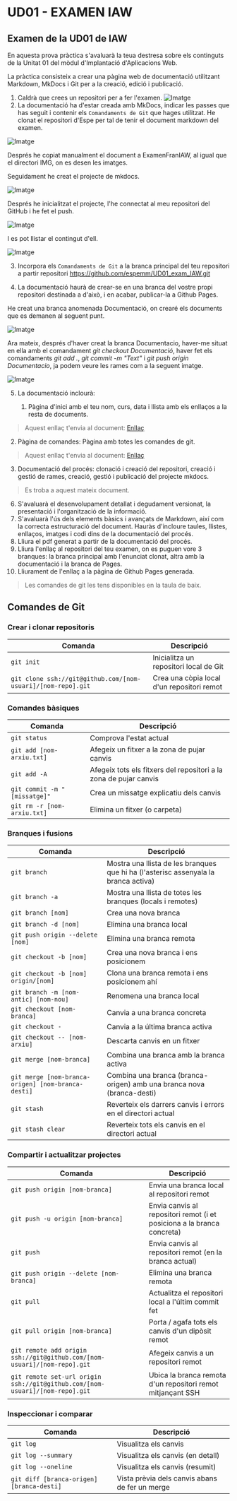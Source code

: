 # UD01 - EXAMEN IAW

## Examen de la UD01 de IAW

En aquesta prova pràctica s'avaluarà la teua destresa sobre els continguts de la Unitat 01 del mòdul d'Implantació d'Aplicacions Web. 

La pràctica consisteix a crear una pàgina web de documentació utilitzant Markdown, MkDocs i Git per a la creació, edició i publicació.

1. Caldrà que crees un repositori per a fer l'examen.
![Imatge](IMG/1.png)
2. La documentació ha d'estar creada amb MkDocs, indicar les passes que has seguit i contenir els `Comandaments de Git` que hages utilitzat. 
He clonat el repositori d'Espe per tal de tenir el document markdown del examen.

![Imatge](IMG/2.png)

Després he copiat manualment el document a ExamenFranIAW, al igual que el directori IMG, on es desen les imatges.

Seguidament he creat el projecte de mkdocs.

![Imatge](IMG/3.png)

Després he inicialitzat el projecte, l'he connectat al meu repositori del GitHub i he fet el push.

![Imatge](IMG/4.png)

I es pot llistar el contingut d'ell.

![Imatge](IMG/5.png)



3. Incorpora els `Comandaments de Git` a la branca principal del teu repositori a partir repositori https://github.com/espemm/UD01_exam_IAW.git

4. La documentació haurà de crear-se en una branca del vostre propi repositori destinada a d'això, i en acabar, publicar-la a Github Pages.

He creat una branca anomenada Documentació, on crearé els documents que es demanen al seguent punt.

![Imatge](IMG/6.png)

Ara mateix, després d'haver creat la branca Documentacio, haver-me situat en ella amb el comandament *git checkout Documentació*, haver fet els comandaments *git add .*, *git commit -m "Text"* i *git push origin Documentacio*, ja podem veure les rames com a la seguent imatge.

![Imatge](IMG/7.png)


5. La documentació inclourà:

   1. Pàgina d'inici amb el teu nom, curs, data i llista amb els enllaços a la resta de documents.

> Aquest enllaç t'envia al document: [Enllaç](index.md)

   2. Pàgina de comandes: Pàgina amb totes les comandes de git.
> Aquest enllaç t'envia al document: [Enllaç](comandes.md)

   3. Documentació del procés: clonació i creació del repositori, creació i gestió de rames, creació, gestió i publicació del projecte mkdocs.
> Es troba a aquest mateix document.

6. S'avaluarà el desenvolupament detallat i degudament versionat, la presentació i l'organització de la informació.
7. S'avaluarà l'ús dels elements bàsics i avançats de Markdown, així com la correcta estructuració del document. Hauràs d'incloure taules, llistes, enllaços, imatges i codi dins de la documentació del procés.
8.  Lliura el pdf generat a partir de la documentació del procés.
9. Lliura l'enllaç al repositori del teu examen, on es puguen vore 3 branques: la branca principal amb l'enunciat clonat, altra amb la documentació i la branca de Pages.
10. Lliurament de l'enllaç a la pàgina de Github Pages generada.

> Les comandes de git les tens disponibles en la taula de baix.

## Comandes de Git

### Crear i clonar repositoris

| Comanda                                   | Descripció                                                         |
| ----------------------------------------- | ------------------------------------------------------------------ |
| `git init`                                | Inicialitza un repositori local de Git                             |
| `git clone ssh://git@github.com/[nom-usuari]/[nom-repo].git` | Crea una còpia local d'un repositori remot      |

### Comandes bàsiques

| Comanda                                 | Descripció                                                        |
| --------------------------------------- | ----------------------------------------------------------------- |
| `git status`                            | Comprova l'estat actual                                           |
| `git add [nom-arxiu.txt]`               | Afegeix un fitxer a la zona de pujar canvis                       |
| `git add -A`                            | Afegeix tots els fitxers del repositori a la zona de pujar canvis |
| `git commit -m "[missatge]"`            | Crea un missatge explicatiu dels canvis                           |
| `git rm -r [nom-arxiu.txt]`             | Elimina un fitxer (o carpeta)                                     |

### Branques i fusions

| Comanda                   | Descripció                                                                                             |
| ------------------------- | ------------------------------------------------------------------------------------------------------ |
| `git branch`              | Mostra una llista de les branques que hi ha (l'asterisc assenyala la branca activa)                    |
| `git branch -a`           | Mostra una llista de totes les branques (locals i remotes)                                             |
| `git branch [nom]`        | Crea una nova branca                                                                                   |
| `git branch -d [nom]`     | Elimina una branca local                                                                               |
| `git push origin --delete [nom]`      | Elimina una branca remota                                                                  |
| `git checkout -b [nom]`               | Crea una nova branca i ens posicionem                                                      |
| `git checkout -b [nom] origin/[nom]`  | Clona una branca remota i ens posicionem ahí                                               |
| `git branch -m [nom-antic] [nom-nou]` | Renomena una branca local                                                                  |
| `git checkout [nom-branca]`           | Canvia a una branca concreta                                                               |
| `git checkout -`                      | Canvia a la última branca activa                                                           |
| `git checkout -- [nom-arxiu]`         | Descarta canvis en un fitxer                                                               |
| `git merge [nom-branca]`              | Combina una branca amb la branca activa                                                    |
| `git merge [nom-branca-origen] [nom-branca-desti]` | Combina una branca (branca-origen) amb una branca nova (branca-desti)         |
| `git stash`                           | Reverteix els darrers canvis i errors en el directori actual                               |
| `git stash clear`                     | Reverteix tots els canvis en el directori actual                                           |

### Compartir i actualitzar projectes

| Comanda                                       | Descripció                                                                     |
| --------------------------------------------- | ------------------------------------------------------------------------------ |
| `git push origin [nom-branca]`                | Envia una branca local al repositori remot                                     |
| `git push -u origin [nom-branca]`             | Envia canvis al repositori remot (i et posiciona a la branca concreta)         |
| `git push`                                    | Envia canvis al repositori remot (en la branca actual)                         |
| `git push origin --delete [nom-branca]`       | Elimina una branca remota                                                      |
| `git pull`                                    | Actualitza el repositori local a l'últim commit fet                            |
| `git pull origin [nom-branca]`                | Porta / agafa tots els canvis d'un dipòsit remot                               |
| `git remote add origin ssh://git@github.com/[nom-usuari]/[nom-repo].git` | Afegeix canvis a un repositori remot                |
| `git remote set-url origin ssh://git@github.com/[nom-usuari]/[nom-repo].git` | Ubica la branca remota d'un repositori remot mitjançant SSH |

### Inspeccionar i comparar

| Comanda                                    | Descripció                                     |
| ------------------------------------------ | ---------------------------------------------- |
| `git log`                                  | Visualitza els canvis                          |
| `git log --summary`                        | Visualitza els canvis (en detall)              |
| `git log --oneline`                        | Visualitza els canvis (resumit)                |
| `git diff [branca-origen] [branca-desti]`  | Vista prèvia dels canvis abans de fer un merge |
